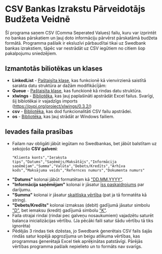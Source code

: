 # CSV Bankas Izrakstu Pārveidotājs Budžeta Veidnē
Šī programa saņem CSV (Comma Seperated Values) failu, kuru var izprintēt no bankas pārskatiem un ļauj doto informāciju pārvērst pārskatāmā budžeta formātā. Programma pašlaik ir eksluzīvi pārbaudītai tikai uz Swedbank bankas izrakstiem, tāpēc var nestrādāt uz CSV iegūtiem no citiem šop pakalpojumu sniedzējiem.

## Izmantotās biliotēkas un klases
* __LinkedList__ - <ins>Paštaisīta klase</ins>, kas funkcionē kā vienvirzienā saistītā sarakta datu struktūra ar dažām modifikācījām:
* __Queue__ - <ins>Paštaisīta klase</ins>, kas funckionē kā rindas datu struktūra.
* __xlwings__ - <ins>Bibliotēka</ins>, kas ļauj paplašināti apstrādāt Excel failus. Svarīgi, šij biblotēkai ir vajadzīgs imports (https://pypi.org/project/xlwings/0.3.2/)
* __csv__ - <ins>Bibliotēka</ins>, kas dod funkcionalitāti CSV failu apstrādei.
* __os__ - <ins>Bibliotēka</ins>, kas ļauj strādāt ar Windows failiem. 

## Ievades faila prasības
* Failam nav obligāti jābūt iegūtam no Swedbankas, bet jābūt balstītam uz sekojošo __CSV galveni__:
  ```
  "Klienta konts","Ieraksta tips","Datums","Saņēmējs/Maksātājs","Informācija saņēmējam","Summa","Valūta","Debets/Kredīts","Arhīva kods","Maksājuma veids","Refernces numurs","Dokumenta numurs"
  ```
* __"Datums"__ kolonai jābūt formatētam kā <ins>"DD.MM.YYYY"</ins>.
* __"Informācija saņēmējam"__ kolonai ir jāsatur <ins>īss paskaidrojums</ins> par darījumu.
* __"Summa"__ kolonai ir jāsatur <ins>skaitliska vērtība</ins> (pat ja tā formatēta kā string). 
* __"Debets/Kredīts"__ kolonai izmaksas (debit) gadījumā jāsatur simbolu <ins>"D"</ins>, bet iemaksu (kredit) gadījumā simbolu <ins>"K"</ins>.
* Faila otrajai rindai (rindai pec galveņu nosaukumiem) vajadzētu saturēt balanca inicializācijas vērtību. (Ja pēcāki faili satur šādu vērtību tā tiks ignorēta)
* Pēdējās 3 rindas tiek dzēstas, jo Swedbank ģenerētais CSV fails šajās rindās satur kopējā apgrozījuma un beigu atlikuma vērtības, kas programmas ģenerētajā Excel tiek aprēķinātas patstāvīgi.
Pārējās vērtības programma pašlaik nepielieto un to formāts nav svarīgs.
